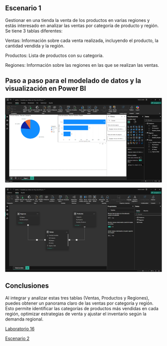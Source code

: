 ## Escenario 1

Gestionar en una tienda la venta de los productos en varias regiones y estás interesado en analizar las ventas por categoría de producto y región. Se tiene 3 tablas diferentes:

Ventas: Información sobre cada venta realizada, incluyendo el producto, la cantidad vendida y la región.

Productos: Lista de productos con su categoría.

Regiones: Información sobre las regiones en las que se realizan las ventas.

## Paso a paso para el modelado de datos y la visualización en Power BI

![Captura de pantalla del escenario 1 en Power BI](lab16_1-1.png)

![Captura de pantalla del escenario 1 en Power BI](lab16_1-2.png)

## Conclusiones

Al integrar y analizar estas tres tablas (Ventas, Productos y Regiones), puedes obtener un panorama claro de las ventas por categoría y región. Esto permite identificar las categorías de productos más vendidas en cada región, optimizar estrategias de venta y ajustar el inventario según la demanda regional.

[Laboratorio 16](../../lab16)

[Escenario 2](../lab16_2)
